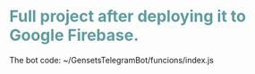 <h1 style="color: #5e9ca0;">Full project after deploying it to Google Firebase.</h1>
The bot code: ~/GensetsTelegramBot/funcions/index.js

